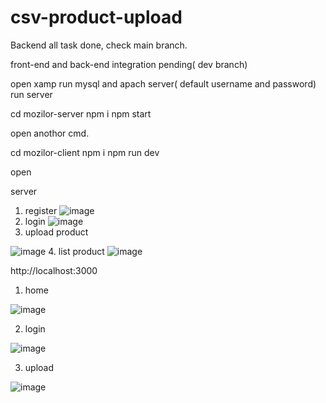 # csv-product-upload


Backend all task  done, check main branch.

front-end  and back-end integration pending( dev branch)

open xamp run mysql and apach server( default username and password)
run  server

 cd mozilor-server
 npm i
 npm start
 
 open anothor cmd.
 
  cd mozilor-client
 npm i 
 npm run dev
 
 open 
 
 server
 
1. register
  ![image](https://user-images.githubusercontent.com/52352285/151004114-5a5b6860-61f8-4fe0-a829-6d55d1327493.png)
2. login
 ![image](https://user-images.githubusercontent.com/52352285/151004441-b8bb7e9c-8e90-4b48-b7b1-a0e0d0f6e267.png)
3. upload product

 ![image](https://user-images.githubusercontent.com/52352285/151005161-b46515af-e7e1-4ce0-8ab0-2b15e1a40c0e.png)
4. list product
  ![image](https://user-images.githubusercontent.com/52352285/151005396-45d58a6c-2a79-4d3d-ae74-28c7fc91a5e4.png)

 
 http://localhost:3000
 
 1. home 

![image](https://user-images.githubusercontent.com/52352285/151005897-a0b0c32f-22a4-4740-9eca-5b0de2287ef3.png)


2. login 

 ![image](https://user-images.githubusercontent.com/52352285/151006372-c7053ce4-c97c-4bb4-8b03-a1b78f37fe13.png)

3. upload 

![image](https://user-images.githubusercontent.com/52352285/151006083-752b21c0-6174-4af1-97cd-ef1c4c5737d1.png)



 
 









